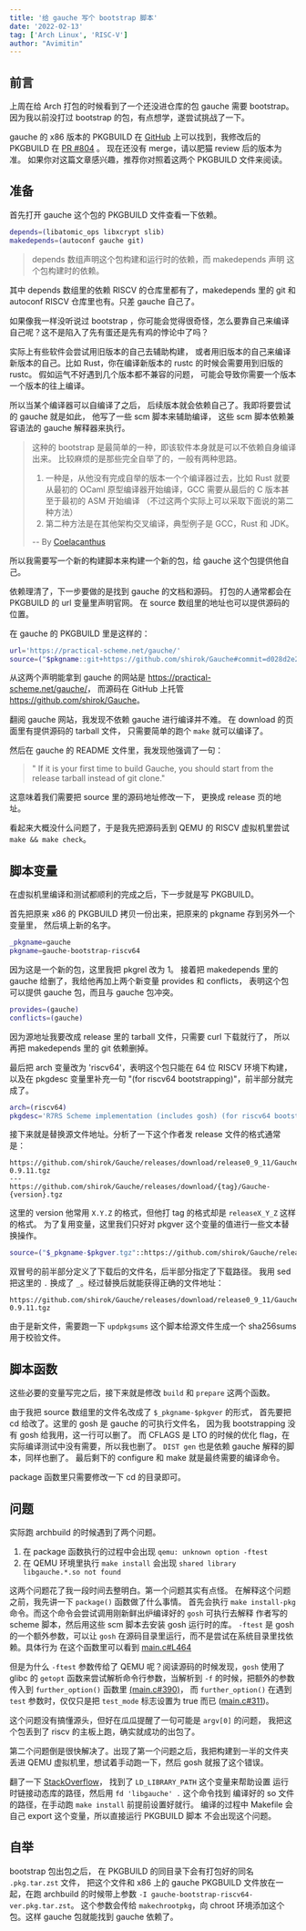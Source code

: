 ```yaml
---
title: '给 gauche 写个 bootstrap 脚本'
date: '2022-02-13'
tag: ['Arch Linux', 'RISC-V']
author: "Avimitin"
---
```


## 前言

上周在给 Arch 打包的时候看到了一个还没进仓库的包 gauche 需要 bootstrap。
因为我以前没打过 bootstrap 的包，有点想学，遂尝试挑战了一下。

gauche 的 x86 版本的 PKGBUILD 在 
[GitHub](https://github.com/archlinux/svntogit-community/blob/packages/gauche/trunk/PKGBUILD)
上可以找到，我修改后的 PKGBUILD 在 
[PR #804](https://github.com/felixonmars/archriscv-packages/pull/804) 。
现在还没有 merge，请以肥猫 review 后的版本为准。
如果你对这篇文章感兴趣，推荐你对照着这两个 PKGBUILD 文件来阅读。

<!--truncate-->

## 准备

首先打开 gauche 这个包的 PKGBUILD 文件查看一下依赖。

```bash
depends=(libatomic_ops libxcrypt slib)
makedepends=(autoconf gauche git)
```

> depends 数组声明这个包构建和运行时的依赖，而 makedepends 声明
> 这个包构建时的依赖。

其中 depends 数组里的依赖 RISCV 的仓库里都有了，makedepends 里的
git 和 autoconf RISCV 仓库里也有。只差 gauche 自己了。

如果像我一样没听说过 bootstrap ，你可能会觉得很奇怪，怎么要靠自己来编译
自己呢？这不是陷入了先有蛋还是先有鸡的悖论中了吗？

实际上有些软件会尝试用旧版本的自己去辅助构建，
或者用旧版本的自己来编译新版本的自己。比如 Rust，你在编译新版本的
rustc 的时候会需要用到旧版的 rustc。
假如运气不好遇到几个版本都不兼容的问题，
可能会导致你需要一个版本一个版本的往上编译。

所以当某个编译器可以自编译了之后，
后续版本就会依赖自己了。我即将要尝试的 gauche 就是如此，
他写了一些 scm 脚本来辅助编译，
这些 scm 脚本依赖兼容语法的 gauche 解释器来执行。

> 这种的 bootstrap 是最简单的一种，即该软件本身就是可以不依赖自身编译出来。
> 比较麻烦的是那些完全自举了的，一般有两种思路。
> 1. 一种是，从他没有完成自举的版本一个个编译器过去，比如 Rust 就要从最初的
> OCaml 原型编译器开始编译，GCC 需要从最后的 C 版本甚至于最初的 ASM 开始编译
> （不过这两个实际上可以采取下面说的第二种方法）
> 2. 第二种方法是在其他架构交叉编译，典型例子是 GCC，Rust 和 JDK。
>
> -- By [Coelacanthus](https://github.com/CoelacanthusHex)

所以我需要写一个新的构建脚本来构建一个新的包，给 gauche 这个包提供他自己。

依赖理清了，下一步要做的是找到 gauche 的文档和源码。
打包的人通常都会在 PKGBUILD 的 url 变量里声明官网。
在 source 数组里的地址也可以提供源码的位置。

在 gauche 的 PKGBUILD 里是这样的：

```bash
url='https://practical-scheme.net/gauche/'
source=("$pkgname::git+https://github.com/shirok/Gauche#commit=d028d2e291957b066572aae4a76dbd7a75a528d7")
```

从这两个声明能拿到 gauche 的网站是 <https://practical-scheme.net/gauche/>，
而源码在 GitHub 上托管 <https://github.com/shirok/Gauche>。

翻阅 gauche 网站，我发现不依赖 gauche 进行编译并不难。
在 download 的页面里有提供源码的 tarball 文件，
只需要简单的跑个 `make` 就可以编译了。

然后在 gauche 的 README 文件里，我发现他强调了一句：
> " If it is your first time to build Gauche, you should start from the release
> tarball instead of git clone."

这意味着我们需要把 source 里的源码地址修改一下，
更换成 release 页的地址。

看起来大概没什么问题了，于是我先把源码丢到 QEMU 的 RISCV 虚拟机里尝试
`make && make check`。

## 脚本变量

在虚拟机里编译和测试都顺利的完成之后，下一步就是写 PKGBUILD。

首先把原来 x86 的 PKGBUILD 拷贝一份出来，把原来的 pkgname 存到另外一个变量里，
然后填上新的名字。

```bash
_pkgname=gauche
pkgname=gauche-bootstrap-riscv64
```

因为这是一个新的包，这里我把 pkgrel 改为 1。
接着把 makedepends 里的 gauche 给删了，我给他再加上两个新变量 provides 和 conflicts，
表明这个包可以提供 gauche 包，而且与 gauche 包冲突。

```bash
provides=(gauche)
conflicts=(gauche)
```

因为源地址我要改成 release 里的 tarball 文件，只需要 curl 下载就行了，
所以再把 makedepends 里的 git 依赖删掉。

最后把 arch 变量改为 'riscv64'，表明这个包只能在 64 位 RISCV 环境下构建，
以及在 pkgdesc 变量里补充一句 "(for riscv64 bootstrapping)"，前半部分就完成了。

```bash
arch=(riscv64)
pkgdesc='R7RS Scheme implementation (includes gosh) (for riscv64 bootstrapping)'
```

接下来就是替换源文件地址。分析了一下这个作者发 release 文件的格式通常是：

```text
https://github.com/shirok/Gauche/releases/download/release0_9_11/Gauche-0.9.11.tgz
---
https://github.com/shirok/Gauche/releases/download/{tag}/Gauche-{version}.tgz
```

这里的 version 他常用 `X.Y.Z` 的格式，但他打 tag 的格式却是 `releaseX_Y_Z` 这样的格式。
为了复用变量，这里我们只好对 pkgver 这个变量的值进行一些文本替换操作。

```bash
source=("$_pkgname-$pkgver.tgz"::https://github.com/shirok/Gauche/releases/download/release${pkgver//\./_}/Gauche-$pkgver.tgz)
```

双冒号的前半部分定义了下载后的文件名，后半部分指定了下载路径。
我用 sed 把这里的 `.` 换成了 `_`。经过替换后就能获得正确的文件地址：

```text
https://github.com/shirok/Gauche/releases/download/release0_9_11/Gauche-0.9.11.tgz
```

由于是新文件，需要跑一下 `updpkgsums` 这个脚本给源文件生成一个 sha256sums 用于校验文件。

## 脚本函数

这些必要的变量写完之后，接下来就是修改 `build` 和 `prepare` 这两个函数。

由于我把 source 数组里的文件名改成了 `$_pkgname-$pkgver` 的形式，
首先要把 cd 给改了。这里的 gosh 是 gauche 的可执行文件名，
因为我 bootstrapping 没有 gosh 给我用，这一行可以删了。
而 CFLAGS 是 LTO 的时候的优化 flag，在实际编译测试中没有需要，所以我也删了。
`DIST gen` 也是依赖 gauche 解释的脚本，同样也删了。
最后剩下的 configure 和 make 就是最终需要的编译命令。

package 函数里只需要修改一下 cd 的目录即可。

## 问题

实际跑 archbuild 的时候遇到了两个问题。

1. 在 package 函数执行的过程中会出现 `qemu: unknown option -ftest`
2. 在 QEMU 环境里执行 `make install` 会出现 `shared library libgauche.*.so not found`

这两个问题花了我一段时间去整明白。第一个问题其实有点怪。
在解释这个问题之前，我先讲一下 `package()` 函数做了什么事情。
首先会执行 `make install-pkg` 命令。而这个命令会尝试调用刚新鲜出炉编译好的 `gosh` 可执行去解释
作者写的 scheme 脚本，然后用这些 scm 脚本去安装 gosh 运行时的库。 `-ftest` 是 gosh
的一个额外参数，可以让 `gosh` 在源码目录里运行，而不是尝试在系统目录里找依赖。具体行为
在这个函数里可以看到 [main.c#L464](https://github.com/shirok/Gauche/blob/master/src/main.c#L464)

但是为什么 `-ftest` 参数传给了 QEMU 呢？阅读源码的时候发现，`gosh` 使用了 glibc 的
`getopt` 函数来尝试解析命令行参数，当解析到 `-f` 的时候，把额外的参数传入到
`further_option()` 函数里 [(main.c#390)](https://github.com/shirok/Gauche/blob/master/src/main.c#L390)，
而 `further_option()` 在遇到 `test` 参数时，仅仅只是把 `test_mode`
标志设置为 true 而已 ([main.c#311](https://github.com/shirok/Gauche/blob/master/src/main.c#L311))。

这个问题没有搞懂源头，但好在瓜瓜提醒了一句可能是 `argv[0]` 的问题，
我把这个包丢到了 riscv 的主板上跑，确实就成功的出包了。

第二个问题倒是很快解决了。出现了第一个问题之后，我把构建到一半的文件夹
丢进 QEMU 虚拟机里，想试着手动跑一下，然后 gosh 就报了这个错误。

翻了一下 [StackOverflow](https://stackoverflow.com/questions/15117836/adding-shared-library-path-to-makefile)，
找到了 `LD_LIBRARY_PATH` 这个变量来帮助设置
运行时链接动态库的路径，然后用 `fd 'libgauche' .` 这个命令找到
编译好的 so 文件的路径，在手动跑 `make install` 前提前设置好就行。
编译的过程中 Makefile 会自己 export 这个变量，所以直接运行 PKGBUILD 脚本
不会出现这个问题。

## 自举

bootstrap 包出包之后，
在 PKGBUILD 的同目录下会有打包好的同名 `.pkg.tar.zst` 文件，
把这个文件和 x86 上的 gauche PKGBUILD 文件放在一起，在跑 archbuild
的时候带上参数 `-I gauche-bootstrap-riscv64-ver.pkg.tar.zst`。
这个参数会传给 `makechrootpkg`，向 chroot 环境添加这个包。这样 gauche 
包就能找到 gauche 依赖了。
